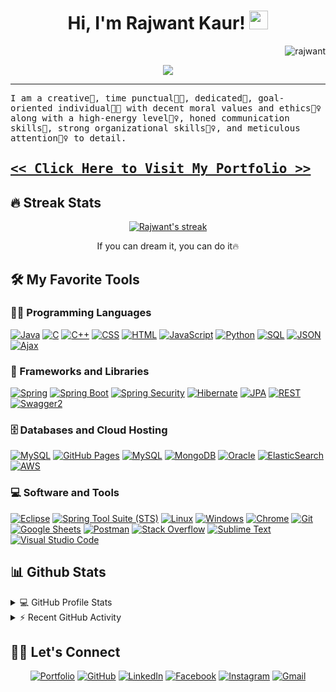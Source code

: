 <h1 align="center">
Hi, I'm Rajwant Kaur!
  <img src="https://media.giphy.com/media/hvRJCLFzcasrR4ia7z/giphy.gif" width="30"></h1>
 <img src="https://komarev.com/ghpvc/?username=rajwant3&label=Profile%20Views&color=0e75b6&style=flat" align='right' alt="rajwant" />

<br/>

<!-- Typing SVG by DenverCoder1 - https://github.com/DenverCoder1/readme-typing-svg -->
<p align="center">
<a href="https://github.com/DenverCoder1/readme-typing-svg"><img src="https://readme-typing-svg.herokuapp.com?lines=Full+Stack+Java+developer;DS+%7C+AI+%7C+ML+Enthusiastic;Always+learning+new+things&center=true&width=380&height=45"></a>

</p>
<hr/>
<samp>
I am a creative🎡, time punctual👩‍🎓, dedicated🎯, goal-oriented individual👩‍💻 with decent moral values and ethics🙇‍♀️ along with a high-energy level🤹‍♀️, honed communication skills👐, strong organizational skills👮‍♀️, and meticulous attention🕵️‍♀️ to detail.
	<h2> <a href="https://shivamnirwani.com" target="blank">
 << Click Here to Visit My Portfolio >>
</a></h2>
</samp>

## 🔥 Streak Stats

<!-- GitHub Readme Streak Stats - https://github.com/DenverCoder1/github-readme-streak-stats -->
<p align="center">
  <a href="https://github.com/DenverCoder1/github-readme-streak-stats">
    <img title="🔥 Get streak stats for your profile at git.io/streak-stats" alt="Rajwant's streak" src="https://github-readme-streak-stats.herokuapp.com/?user=rajwant3&theme=monokai-metallian&hide_border=true"/>
  </a>
  <p align="center"> If you can dream it, you can do it🔥 </p>
</p>

## 🛠️ My Favorite Tools

### 👨‍💻 Programming Languages

<p>
    <a href="https://www.java.com/"><img alt="Java" src="https://img.shields.io/badge/Java-%23ED8B00.svg?logo=java&logoColor=white"></a>
    <a href="https://github.com/search?q=user%3ADenverCoder1+is%3Arepo+language%3Ac"><img alt="C" src="https://img.shields.io/badge/C%20-%232370ED.svg?logo=c&logoColor=white"></a>
    <a href="https://github.com/search?q=user%3ADenverCoder1+is%3Arepo+language%3Acpp"><img alt="C++" src="https://img.shields.io/badge/C++%20-%2300599C.svg?logo=c%2B%2B&logoColor=white"></a>
    <a href="https://github.com/search?q=user%3ADenverCoder1+is%3Arepo+language%3Acss"><img alt="CSS" src="https://img.shields.io/badge/CSS%20-%231572B6.svg?logo=css3&logoColor=white"></a>
    <a href="https://github.com/search?q=user%3ADenverCoder1+is%3Arepo+language%3Ahtml"><img alt="HTML" src="https://img.shields.io/badge/HTML%20-%23E34F26.svg?logo=html5&logoColor=white"></a>
    <a href="https://github.com/search?q=user%3ADenverCoder1+is%3Arepo+language%3Ajavascript"><img alt="JavaScript" src="https://img.shields.io/badge/JavaScript%20-%23F7DF1E.svg?logo=javascript&logoColor=black"></a>
    <a href="https://github.com/search?q=user%3ADenverCoder1+is%3Arepo+language%3Apython"><img alt="Python" src="https://img.shields.io/badge/Python%20-%2314354C.svg?logo=python&logoColor=white"></a>
    <a href="https://github.com/search?q=user%3ADenverCoder1+is%3Arepo+language%3Asql"><img alt="SQL" src="https://img.shields.io/badge/SQL%20-%23025E8C.svg?logo=amazon-dynamodb&logoColor=white"></a>
<a href="https://www.json.org/json-en.html"><img alt="JSON" src="https://img.shields.io/badge/JSON-%23000000.svg?logo=json&logoColor=white"></a>
<a href="https://developer.mozilla.org/en-US/docs/Web/Guide/AJAX"><img alt="Ajax" src="https://img.shields.io/badge/Ajax-%23E34F26.svg?logo=ajax&logoColor=white"></a>

### 🧰 Frameworks and Libraries

<p>
<a href="https://spring.io/"><img alt="Spring" src="https://img.shields.io/badge/Spring-%236DB33F.svg?logo=spring&logoColor=white"></a>
<a href="https://spring.io/projects/spring-boot"><img alt="Spring Boot" src="https://img.shields.io/badge/Spring%20Boot-%236DB33F.svg?logo=spring&logoColor=white"></a>
<a href="https://spring.io/projects/spring-security"><img alt="Spring Security" src="https://img.shields.io/badge/Spring%20Security-%236DB33F.svg?logo=spring&logoColor=white"></a>
<a href="https://hibernate.org/"><img alt="Hibernate" src="https://img.shields.io/badge/Hibernate-%232A728B.svg?logo=hibernate&logoColor=white"></a>
<a href="https://en.wikipedia.org/wiki/Java_Persistence_API"><img alt="JPA" src="https://img.shields.io/badge/JPA-%23C85050.svg?logo=jpamark&logoColor=white"></a>
<a href="https://restfulapi.net/"><img alt="REST" src="https://img.shields.io/badge/REST-%23000000.svg?logo=rest&logoColor=white"></a>
<a href="https://swagger.io/"><img alt="Swagger2" src="https://img.shields.io/badge/Swagger2-%2315AABF.svg?logo=swagger&logoColor=white"></a>
</p>

### 🗄️ Databases and Cloud Hosting

<p>
     <a href="#"><img alt="MySQL" src="https://img.shields.io/badge/MySQL-%2300f.svg?logo=mysql&logoColor=white"></a>
    <a href="#"><img alt="GitHub Pages" src="https://img.shields.io/badge/GitHub%20Pages-%23327FC7.svg?logo=github&logoColor=white"></a>
    <a href="https://www.mysql.com/"><img alt="MySQL" src="https://img.shields.io/badge/MySQL-%234479A1.svg?logo=mysql&logoColor=white"></a>
    <a href="#"><img alt="MongoDB" src ="https://img.shields.io/badge/MongoDB-%234ea94b.svg?logo=mongodb&logoColor=white"></a>
	<a href="https://www.oracle.com/"><img alt="Oracle" src="https://img.shields.io/badge/Oracle-%23F80000.svg?logo=oracle&logoColor=white"></a>
<a href="https://www.elastic.co/elasticsearch/"><img alt="ElasticSearch" src="https://img.shields.io/badge/ElasticSearch-%23005571.svg?logo=elasticsearch&logoColor=white"></a>
<a href="https://aws.amazon.com/"><img alt="AWS" src="https://img.shields.io/badge/AWS-%23FF9900.svg?logo=amazon-aws&logoColor=white"></a>

</p>

### 💻 Software and Tools


<p>
    <a href="https://www.eclipse.org/ide/"><img alt="Eclipse" src="https://img.shields.io/badge/Eclipse-%230078D7.svg?logo=eclipse-ide&logoColor=white"></a>
    <a href="https://spring.io/tools"><img alt="Spring Tool Suite (STS)" src="https://img.shields.io/badge/Spring%20Tool%20Suite%20(STS)-%236DB33F.svg?logo=spring&logoColor=white"></a>	
    <a href="https://www.linux.org/"><img alt="Linux" src="https://img.shields.io/badge/Linux-%23FCC624.svg?logo=linux&logoColor=black"></a>
    <a href="https://www.microsoft.com/windows/"><img alt="Windows" src="https://img.shields.io/badge/Windows-%230078D7.svg?logo=windows&logoColor=white"></a>
    <a href="#"><img alt="Chrome" src="https://img.shields.io/badge/Chrome-3DDC84?logo=google-chrome&logoColor=white"></a>
    <a href="#"><img alt="Git" src="https://img.shields.io/badge/Git%20-%23F05033.svg?logo=git&logoColor=white"></a>
    <a href="#"><img alt="Google Sheets" src="https://img.shields.io/badge/Google%20Sheets%20-%2334A853.svg?logo=google%20sheets&logoColor=white"></a>
    <a href="#"><img alt="Postman" src="https://img.shields.io/badge/Postman-FF6C37?logo=postman&logoColor=white"></a>
    <a href="#"><img alt="Stack Overflow" src="https://img.shields.io/badge/-Stack%20Overflow-FE7A16?logo=stack-overflow&logoColor=white"></a>
    <a href="#"><img alt="Sublime Text" src="https://img.shields.io/badge/-Sublime%20Text-302E31?logo=sublime-text&logoColor=white"></a>
    <a href="#"><img alt="Visual Studio Code" src="https://img.shields.io/badge/Visual%20Studio%20Code-0078d7.svg?logo=visual-studio-code&logoColor=white"></a>
</p>

## 📊 Github Stats

<!-- https://github.com/anuraghazra/github-readme-stats -->
<details> 
  <summary>💻 GitHub Profile Stats</summary>
  <br/>
    <a href="https://github.com/anuraghazra/github-readme-stats"><img alt="Rajwant's Github Stats" src="https://github-readme-stats.vercel.app/api?username=rajwant3&show_icons=true&count_private=true&theme=react&hide_border=true&bg_color=1F222E&title_color=F85D7F&icon_color=F8D866" height="192px"/></a>
  <a href="https://github.com/anuraghazra/github-readme-stats"><img alt="Rajwant's Top Languages" src="https://github-readme-stats.vercel.app/api/top-langs/?username=rajwant3&langs_count=8&layout=compact&theme=react&hide_border=true&bg_color=1F222E&title_color=F85D7F&icon_color=F8D866" height="192px"/></a>
  <br/>
  <b>Note:</b> Top languages is only a metric of the languages my public code consists of and doesn't reflect experience or skill level.
</details>

<!-- https://github.com/ashutosh00710/github-readme-activity-graph -->
<details>
  <summary>⚡ Recent GitHub Activity</summary>
  <br/>
   <a href="https://github.com/ashutosh00710/github-readme-activity-graph"><img alt="Rajwant's Activity Graph" src="https://github-readme-activity-graph.cyclic.app/graph/?username=rajwant&bg_color=1F222E&color=F8D866&line=F85D7F&point=FFFFFF&hide_border=true" /></a>
  <br/>
</details>

<!-- https://github.com/sisodiya2421 -->

## 🙋‍♀️ Let's Connect

<p align="center">
	<a href="https://rajwant3.github.io/" target="_blank"><img src="https://img.icons8.com/bubbles/50/000000/web.png" alt="Portfolio"/></a>
	<a href="https://github.com/rajwant3" target="_blank"><img src="https://img.icons8.com/bubbles/50/000000/github.png" alt="GitHub"/></a>
	<a href="https://www.linkedin.com/in/rajwant3/" target="_blank"><img src="https://img.icons8.com/bubbles/50/000000/linkedin.png" alt="LinkedIn"/></a>
	<a href="https://www.facebook.com/rajwant3/" target="_blank"><img src="https://img.icons8.com/bubbles/50/000000/facebook-new.png" alt="Facebook"/></a>
	<a href="https://www.instagram.com/rajwant3/" target="_blank"><img src="https://img.icons8.com/bubbles/50/000000/instagram.png" alt="Instagram"/></a>
	<a href="mailto:rkdhillon3@gmail.com" target="_blank"><img src="https://img.icons8.com/bubbles/50/000000/gmail.png" alt="Gmail"/></a>
</p>

